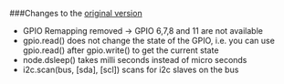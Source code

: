 ###Changes to the [original version](https://github.com/nodemcu/nodemcu-firmware)
- GPIO Remapping removed -> GPIO 6,7,8 and 11 are not available
- gpio.read() does not change the state of the GPIO, i.e. you can use gpio.read() after gpio.write() to get the current state
- node.dsleep() takes milli seconds instead of micro seconds
- i2c.scan(bus, [sda], [scl]) scans for i2c slaves on the bus  
